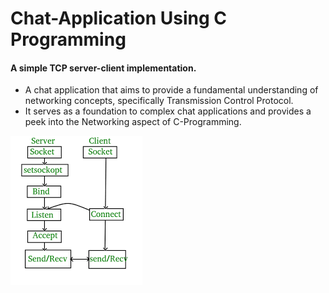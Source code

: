 # Chat-Application Using C Programming

<h4> A simple TCP server-client implementation. </h4>

- A chat application that aims to provide a fundamental understanding of networking concepts, specifically Transmission Control Protocol.
- It serves as a foundation to complex chat applications and provides a peek into the Networking aspect of C-Programming.

![alt text](https://github.com/karthikkashyap98/Chat-Application-Using-C/blob/main/images/architecture.png)
